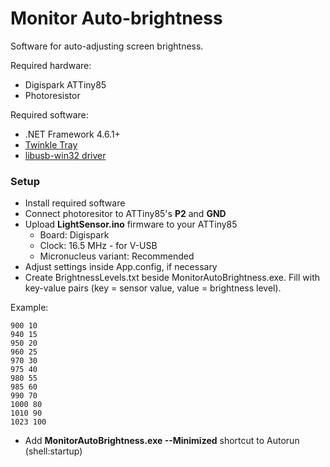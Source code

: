 # Monitor Auto-brightness

Software for auto-adjusting screen brightness.

Required hardware:
- Digispark ATTiny85
- Photoresistor

Required software:
- .NET Framework 4.6.1+
- [Twinkle Tray](https://github.com/xanderfrangos/twinkle-tray)
- [libusb-win32 driver](https://sourceforge.net/projects/libusb-win32/files/libusb-win32-releases/)

### Setup
- Install required software
- Connect photoresitor to ATTiny85's **P2** and **GND**
- Upload **LightSensor.ino** firmware to your ATTiny85
  - Board: Digispark
  - Clock: 16.5 MHz - for V-USB
  - Micronucleus variant: Recommended
- Adjust settings inside App.config, if necessary
- Create BrightnessLevels.txt beside MonitorAutoBrightness.exe.
Fill with key-value pairs (key = sensor value, value = brightness level).

Example:
```
900 10
940 15
950 20
960 25
970 30
975 40
980 55
985 60
990 70
1000 80
1010 90
1023 100
```
- Add **MonitorAutoBrightness.exe --Minimized** shortcut to Autorun (shell:startup)
